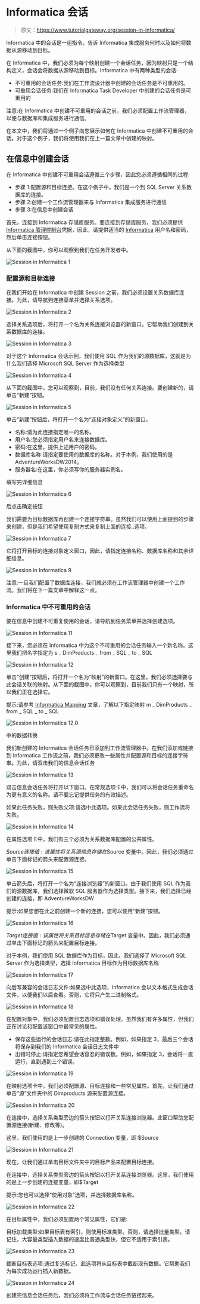 # Informatica 会话

> 原文：<https://www.tutorialgateway.org/session-in-informatica/>

Informatica 中的会话是一组指令，告诉 Informatica 集成服务何时以及如何将数据从源移动到目标。

在 Informatica 中，我们必须为每个映射创建一个会话任务，因为映射只是一个结构定义，会话会将数据从源移动到目标。Informatica 中有两种类型的会话:

*   不可重用的会话任务:我们在工作流设计器中创建的会话任务是不可重用的。
*   可重用会话任务:我们在 Informatica Task Developer 中创建的会话任务是可重用的

注意:在 Informatica 中创建不可重用的会话之前，我们必须配置工作流管理器，以便与数据库和集成服务进行通信。

在本文中，我们将通过一个例子向您展示如何在 Informatica 中创建不可重用的会话。对于这个例子，我们将使用我们在上一篇文章中创建的映射。

## 在信息中创建会话

在 Informatica 中创建不可重用会话遵循三个步骤，因此您必须遵循相同的过程:

*   步骤 1:配置源和目标连接。在这个例子中，我们是一个到 SQL Server 关系数据库的连接。
*   步骤 2:创建一个工作流管理器来与 Informatica 集成服务进行通信
*   步骤 3:在信息中创建会话

首先，连接到 Informatica 存储库服务。要连接到存储库服务，我们必须提供 [Informatica 管理控制台](https://www.tutorialgateway.org/informatica-admin-console/)凭据，因此，请提供适当的 [Informatica](https://www.tutorialgateway.org/informatica/) 用户名和密码，然后单击连接按钮。

从下面的截图中，你可以观察到我们在任务开发者中。

![Session in Informatica 1](img/fa580842d2f10aefc36a0f3b45ea12ae.png)

### 配置源和目标连接

在我们开始在 Informatica 中创建 Session 之前，我们必须设置关系数据库连接。为此，请导航到连接菜单并选择关系选项。

![Session in Informatica 2](img/e14acd2e5010a85d6d86957deb7215ec.png)

选择关系选项后，将打开一个名为关系连接浏览器的新窗口。它帮助我们创建到关系数据库的连接。

![Session in Informatica 3](img/909ae683ca62952610434a3bb90d578f.png)

对于这个 Informatica 会话示例，我们使用 SQL 作为我们的源数据库，这就是为什么我们选择 Microsoft SQL Server 作为选择类型

![Session in Informatica 4](img/7d9b0c743d1ccb8a86b57f9e2939b834.png)

从下面的截图中，您可以观察到，目前，我们没有任何关系连接。要创建新的，请单击“新建”按钮。

![Session in Informatica 5](img/5fffe7075d9f48e311ff02b7fda7663c.png)

单击“新建”按钮后，将打开一个名为“连接对象定义”的新窗口。

*   名称:请为此连接指定唯一的名称。
*   用户名:您必须指定用户名来连接数据库。
*   密码:在这里，提供上述用户的密码。
*   数据库名称:请指定要使用的数据库的名称。对于本例，我们使用的是 AdventureWorksDW2014。
*   服务器名:在这里，你必须写你的服务器实例名。

填写完详细信息

![Session in Informatica 6](img/9fef01c54c6c67fc278c84de3f38f25c.png)

后点击确定按钮

我们需要为目标数据库再创建一个连接字符串。虽然我们可以使用上面提到的步骤来创建，但是我们希望使用复制方式来复制上面的连接..选项。

![Session in Informatica 7](img/f23231cd0fcd973521f74dfb10d63aad.png)

它将打开目标的连接对象定义窗口，因此，请指定连接名称、数据库名称和其余详细信息。

![Session in Informatica 9](img/137a77ed79eae811043cff3f2e21e078.png)

注意:一旦我们配置了数据库连接，我们就必须在工作流管理器中创建一个工作流。我们将在下一篇文章中解释这一点。

### Informatica 中不可重用的会话

要在信息中创建不可重复使用的会话，请导航到任务菜单并选择创建选项。

![Session in Informatica 11](img/62cd279550a7d0e30f0f5f2033494d48.png)

接下来，您必须在 Informatica 中为这个不可重用的会话任务输入一个新名称。这里我们把名字指定为 s _ DimProducts _ from _ SQL _ to _ SQL

![Session in Informatica 12](img/ff77f760a6c26215e06e57fbe5dbe12c.png)

单击“创建”按钮后，将打开一个名为“映射”的新窗口。在这里，我们必须选择要与此会话关联的映射。从下面的截图中，你可以观察到，目前我们只有一个映射，所以我们正在选择它。

提示:请参考 [Informatica Mapping](https://www.tutorialgateway.org/informatica-mapping/) 文章，了解以下指定映射 m _ DimProducts _ from _ SQL _ to _ SQL

![Session in Informatica 12.0](img/691a4dca9fc61abaa30dc01592b31a3a.png)

中的数据转换

我们新创建的 Informatica 会话任务已添加到工作流管理器中。在我们添加或链接到 Informatica 工作流之前，我们必须更改一些属性并配置源和目标的连接字符串。为此，请双击我们的信息会话任务

![Session in Informatica 13](img/ca025e56e7486db5ad749fed9db6bed6.png)

双击信息会话任务将打开以下窗口。在常规选项卡中，我们可以将会话任务重命名为更有意义的名称。请不要忘记提供任务的有效描述。

如果此任务失败，则失败父项:请选中此选项。如果此会话任务失败，则工作流将失败。

![Session in Informatica 14](img/21667402db729ea87eb655c856331dd7.png)

在属性选项卡中，我们有三个必须为关系数据库配置的公共属性。

$Source 连接值:该属性将关系源信息存储在$Source 变量中。因此，我们必须通过单击下面标记的箭头来配置源连接。

![Session in Informatica 15](img/8f72f03238b57cf6ac1b4e59dd3a91de.png)

单击箭头后，将打开一个名为“连接浏览器”的新窗口。由于我们使用 SQL 作为我们的源数据库，我们选择微软 SQL 服务器作为选择类型。接下来，我们选择已经创建的连接，即 AdventureWorksDW

提示:如果您想在此之前创建一个新的连接，您可以使用“新建”按钮。

![Session in Informatica 16](img/5cbc973ab881d8164aaa3926fdd31b28.png)

$Target 连接值:该属性将关系目标信息存储在$Target 变量中。因此，我们必须通过单击下面标记的箭头来配置目标连接。

对于本例，我们使用 SQL 数据库作为目标，因此，我们选择了 Microsoft SQL Server 作为选择类型，选择 Informatica 目标作为目标数据库名称

![Session in Informatica 17](img/b0a41909adf5bf732b036ba778456e5f.png)

向后写兼容的会话日志文件:如果选中此选项，Informatica 会以文本格式生成会话文件，以便我们以后查看。否则，它将只产生二进制格式。

![Session in Informatica 18](img/9ec509ac3fca700dff0ea4c6f330c2a3.png)

在配置对象中，我们必须配置日志选项和错误处理。虽然我们有许多属性，但我们正在讨论和配置该窗口中最常见的属性。

*   保存这些运行的会话日志:请在此指定整数。例如，如果指定 3，最后三个会话将保存到我们的 Informatica 会话日志文件中
*   出错时停止:请指定您希望会话容忍的错误数。例如，如果指定 3，会话将一直运行，直到遇到三个错误。

![Session in Informatica 19](img/26a4bed37e093de696d98ac102bcf319.png)

在映射选项卡中，我们必须配置源、目标连接和一些常见属性。首先，让我们通过单击“源”文件夹中的 Dimproducts 源来配置源连接。

![Session in Informatica 20](img/58b161332f099b7c34abc19d7db77491.png)

在连接中，选择关系类型旁边的箭头按钮以打开关系连接浏览器。此窗口帮助您配置源连接(新建、修改等)。

这里，我们使用的是上一步创建的 Connection 变量，即:$Source

![Session in Informatica 21](img/98c8d944584014f248b504da077a03de.png)

现在，让我们通过单击目标文件夹中的目标产品来配置目标连接。

在连接中，选择关系类型旁边的箭头按钮以打开关系连接浏览器。这里，我们使用的是上一步创建的连接变量，即$Target

提示:您也可以选择“使用对象”选项，并选择数据库名称。

![Session in Informatica 22](img/7122926d9c515ec6049b76c69c447ce9.png)

在目标属性中，我们必须配置两个常见属性，它们是:

目标加载类型:如果目标表有索引，则使用标准类型。否则，请选择批量类型。请记住，大容量类型插入数据的速度比普通类型快，但它不适用于索引表。

![Session in Informatica 23](img/e8f6b6993e9b532ee223e292955c6425.png)

截断目标表选项:通过复选标记，此选项将从目标表中截断现有数据。它帮助我们为每次成功运行插入新数据。

![Session in Informatica 24](img/c6af81b8de4cefb64a7514de33587bde.png)

创建完信息会话任务后，我们必须将工作流与会话任务链接起来。
